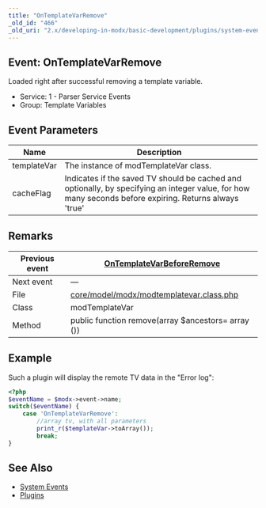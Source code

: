```yaml
---
title: "OnTemplateVarRemove"
_old_id: "466"
_old_uri: "2.x/developing-in-modx/basic-development/plugins/system-events/ontemplatevarremove"
---
```


## Event: OnTemplateVarRemove

Loaded right after successful removing a template variable.

- Service: 1 - Parser Service Events
- Group: Template Variables

## Event Parameters

| Name        | Description                                                                                                                                            |
| ----------- | ------------------------------------------------------------------------------------------------------------------------------------------------------ |
| templateVar | The instance of modTemplateVar class.                                                                                                                  |
| cacheFlag   | Indicates if the saved TV should be cached and optionally, by specifying an integer value, for how many seconds before expiring. Returns always 'true' |

## Remarks

| Previous event | [OnTemplateVarBeforeRemove](extending-modx/plugins/system-events/ontemplatevarbeforeremove "OnTemplateVarBeforeRemove")                |
| -------------- | -------------------------------------------------------------------------------------------------------------------------------------- |
| Next event     | —                                                                                                                                     |
| File           | [core/model/modx/modtemplatevar.class.php](https://github.com/modxcms/revolution/blob/master/core/model/modx/modtemplatevar.class.php) |
| Class          | modTemplateVar                                                                                                                         |
| Method         | public function remove(array $ancestors= array ())                                                                                     |

## Example

Such a plugin will display the remote TV data in the "Error log":

```php
<?php
$eventName = $modx->event->name;
switch($eventName) {
    case 'OnTemplateVarRemove':
        //array tv, with all parameters
        print_r($templateVar->toArray());
        break;
}
```

## See Also

- [System Events](extending-modx/plugins/system-events "System Events")
- [Plugins](extending-modx/plugins "Plugins")

